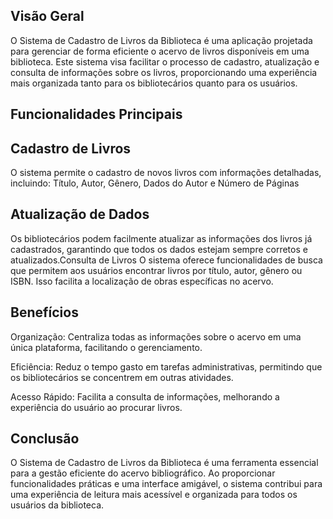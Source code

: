 Visão Geral 
-------------------

O Sistema de Cadastro de Livros da Biblioteca é uma aplicação projetada para gerenciar de forma eficiente o acervo de livros disponíveis em uma biblioteca. Este sistema visa facilitar o processo de cadastro, atualização e consulta de informações sobre os livros, proporcionando uma experiência mais organizada tanto para os bibliotecários quanto para os usuários.

 
Funcionalidades Principais
-------------------

## Cadastro de Livros

O sistema permite o cadastro de novos livros com informações detalhadas, incluindo:
Título,
Autor,
Gênero,
Dados do Autor e 
Número de Páginas

## Atualização de Dados 
Os bibliotecários podem facilmente atualizar as informações dos livros já cadastrados, garantindo que todos os dados estejam sempre corretos e atualizados.Consulta de Livros
O sistema oferece funcionalidades de busca que permitem aos usuários encontrar livros por título, autor, gênero ou ISBN. Isso facilita a localização de obras específicas no acervo.


Benefícios
-------------------

Organização: Centraliza todas as informações sobre o acervo em uma única plataforma, facilitando o gerenciamento.

Eficiência: Reduz o tempo gasto em tarefas administrativas, permitindo que os bibliotecários se concentrem em outras atividades.

Acesso Rápido: Facilita a consulta de informações, melhorando a experiência do usuário ao procurar livros.


Conclusão
-------------------

O Sistema de Cadastro de Livros da Biblioteca é uma ferramenta essencial para a gestão eficiente do acervo bibliográfico. Ao proporcionar funcionalidades práticas e uma interface amigável, o sistema contribui para uma experiência de leitura mais acessível e organizada para todos os usuários da biblioteca.


